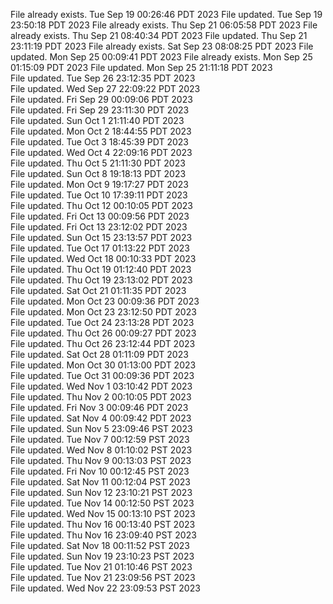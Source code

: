 File already exists.
Tue Sep 19 00:26:46 PDT 2023
File updated.
Tue Sep 19 23:50:18 PDT 2023
File already exists.
Thu Sep 21 06:05:58 PDT 2023
File already exists.
Thu Sep 21 08:40:34 PDT 2023
File updated.
Thu Sep 21 23:11:19 PDT 2023
File already exists.
Sat Sep 23 08:08:25 PDT 2023
File updated.
Mon Sep 25 00:09:41 PDT 2023
File already exists.
Mon Sep 25 01:15:09 PDT 2023
File updated.
Mon Sep 25 21:11:18 PDT 2023
<br />File updated.
Tue Sep 26 23:12:35 PDT 2023
<br />File updated.
Wed Sep 27 22:09:22 PDT 2023
<br />File updated.
Fri Sep 29 00:09:06 PDT 2023
<br />File updated.
Fri Sep 29 23:11:30 PDT 2023
<br />File updated.
Sun Oct  1 21:11:40 PDT 2023
<br />File updated.
Mon Oct  2 18:44:55 PDT 2023
<br />File updated.
Tue Oct  3 18:45:39 PDT 2023
<br />File updated.
Wed Oct  4 22:09:16 PDT 2023
<br />File updated.
Thu Oct  5 21:11:30 PDT 2023
<br />File updated.
Sun Oct  8 19:18:13 PDT 2023
<br />File updated.
Mon Oct  9 19:17:27 PDT 2023
<br />File updated.
Tue Oct 10 17:39:11 PDT 2023
<br />File updated.
Thu Oct 12 00:10:05 PDT 2023
<br />File updated.
Fri Oct 13 00:09:56 PDT 2023
<br />File updated.
Fri Oct 13 23:12:02 PDT 2023
<br />File updated.
Sun Oct 15 23:13:57 PDT 2023
<br />File updated.
Tue Oct 17 01:13:22 PDT 2023
<br />File updated.
Wed Oct 18 00:10:33 PDT 2023
<br />File updated.
Thu Oct 19 01:12:40 PDT 2023
<br />File updated.
Thu Oct 19 23:13:02 PDT 2023
<br />File updated.
Sat Oct 21 01:11:35 PDT 2023
<br />File updated.
Mon Oct 23 00:09:36 PDT 2023
<br />File updated.
Mon Oct 23 23:12:50 PDT 2023
<br />File updated.
Tue Oct 24 23:13:28 PDT 2023
<br />File updated.
Thu Oct 26 00:09:27 PDT 2023
<br />File updated.
Thu Oct 26 23:12:44 PDT 2023
<br />File updated.
Sat Oct 28 01:11:09 PDT 2023
<br />File updated.
Mon Oct 30 01:13:00 PDT 2023
<br />File updated.
Tue Oct 31 00:09:36 PDT 2023
<br />File updated.
Wed Nov  1 03:10:42 PDT 2023
<br />File updated.
Thu Nov  2 00:10:05 PDT 2023
<br />File updated.
Fri Nov  3 00:09:46 PDT 2023
<br />File updated.
Sat Nov  4 00:09:42 PDT 2023
<br />File updated.
Sun Nov  5 23:09:46 PST 2023
<br />File updated.
Tue Nov  7 00:12:59 PST 2023
<br />File updated.
Wed Nov  8 01:10:02 PST 2023
<br />File updated.
Thu Nov  9 00:13:03 PST 2023
<br />File updated.
Fri Nov 10 00:12:45 PST 2023
<br />File updated.
Sat Nov 11 00:12:04 PST 2023
<br />File updated.
Sun Nov 12 23:10:21 PST 2023
<br />File updated.
Tue Nov 14 00:12:50 PST 2023
<br />File updated.
Wed Nov 15 00:13:10 PST 2023
<br />File updated.
Thu Nov 16 00:13:40 PST 2023
<br />File updated.
Thu Nov 16 23:09:40 PST 2023
<br />File updated.
Sat Nov 18 00:11:52 PST 2023
<br />File updated.
Sun Nov 19 23:10:23 PST 2023
<br />File updated.
Tue Nov 21 01:10:46 PST 2023
<br />File updated.
Tue Nov 21 23:09:56 PST 2023
<br />File updated.
Wed Nov 22 23:09:53 PST 2023
